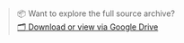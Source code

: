 > 📦 Want to explore the full source archive?  
> [🗂️ Download or view via Google Drive](https://drive.google.com/your-real-link-here)
